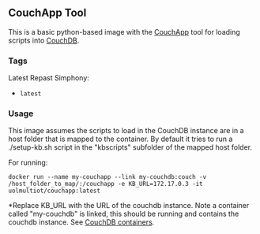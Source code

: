 ## CouchApp Tool

This is a basic python-based image with the [CouchApp](https://github.com/couchapp/couchapp) tool for loading scripts into [CouchDB](https://couchdb.apache.org/).  


### Tags

Latest Repast Simphony:
* `latest`

### Usage

This image assumes the scripts to load in the CouchDB instance are in a host folder that is mapped to the container. By default it tries to run a ./setup-kb.sh script in the "kbscripts" subfolder of the mapped host folder.

For running:

    docker run --name my-couchapp --link my-couchdb:couch -v /host_folder_to_map/:/couchapp -e KB_URL=172.17.0.3 -it uolmultiot/couchapp:latest

*Replace KB_URL with the URL of the couchdb instance. Note a container called "my-couchdb" is linked, this should be running and contains the couchdb instance. See [CouchDB containers](https://hub.docker.com/_/couchdb/).

